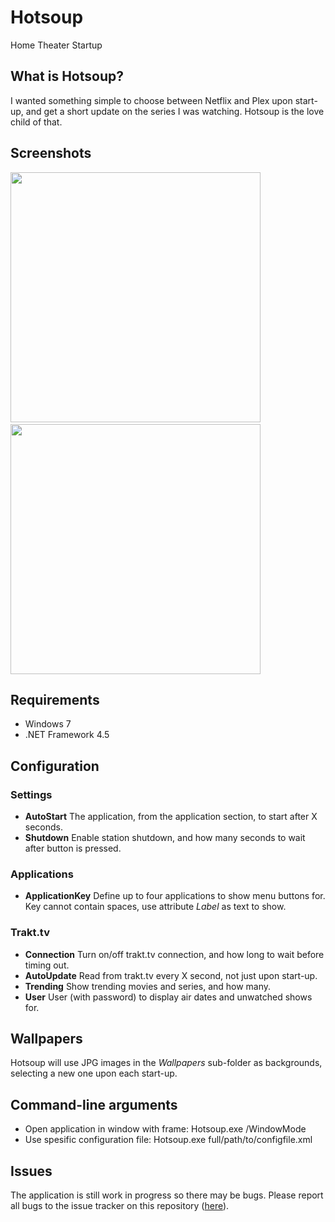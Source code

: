 # Hotsoup
Home Theater Startup

## What is Hotsoup?
I wanted something simple to choose between Netflix and Plex upon start-up, and get a short update on the series I was watching. Hotsoup is the love child of that.

## Screenshots
<img src="https://mgpqvq.bn1302.livefilestore.com/y2pEH1AB0voCQcEvnePGl1bWm26dxCPf_mY75zHtMoGNEGxUVVKKVsc_kuo61qW2UtPltn_-vUwT9HRfbsZpfkBvJQT3PqfO9fQVY84cyzrmPE/Hotsoup_screen1.jpg?psid=1" width="400">
&nbsp;&nbsp;
<img src="https://mgpqvq.bn1.livefilestore.com/y2pEsT8zyhLjaFQ6PuSG6q4npSsdXPzpwTlpwfpesCUW10d3Uj6uLXjvatRq6YGLGUCqmkg1Yy3HD-VxtmjSzeGBMKDT9lPD3zom1Fg6JxcADg/Hotsoup_screen2.jpg?psid=1" width="400">

## Requirements
* Windows 7
* .NET Framework 4.5

## Configuration

### Settings
* **AutoStart** The application, from the application section, to start after X seconds.
* **Shutdown** Enable station shutdown, and how many seconds to wait after button is pressed.

### Applications
* **ApplicationKey** Define up to four applications to show menu buttons for. Key cannot contain spaces, use attribute _Label_ as text to show.

### Trakt.tv
* **Connection** Turn on/off trakt.tv connection, and how long to wait before timing out.
* **AutoUpdate** Read from trakt.tv every X second, not just upon start-up.
* **Trending** Show trending movies and series, and how many.
* **User** User (with password) to display air dates and unwatched shows for.

## Wallpapers
Hotsoup will use JPG images in the _Wallpapers_ sub-folder as backgrounds, selecting a new one upon each start-up.

## Command-line arguments
* Open application in window with frame:
	Hotsoup.exe /WindowMode
* Use spesific configuration file:
	Hotsoup.exe full/path/to/configfile.xml

## Issues
The application is still work in progress so there may be bugs. Please report all bugs to the issue tracker on this repository ([here](https://github.com/HebronNor/Hotsoup/issues)).
